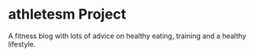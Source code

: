 # athletesm Project

A fitness blog with lots of advice on healthy eating, training and a healthy lifestyle.
